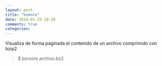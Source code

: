 ```yaml
---
layout: post
title: "bzmore"
date: 2014-01-29 18:29
comments: true
categories: 
---
```

Visualiza de forma paginada el contenido de un archivo comprimido con bzip2

>$ bzmore archivo.bz2

